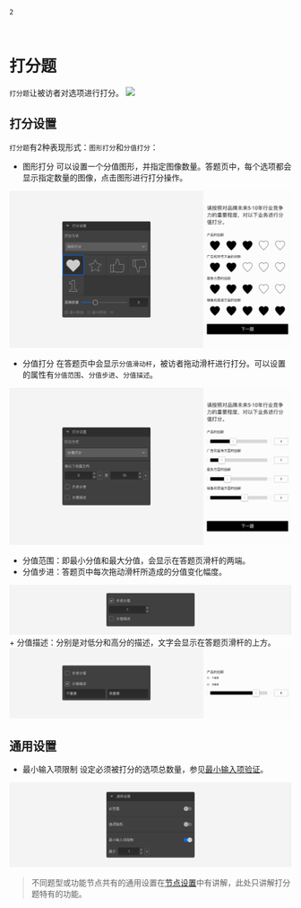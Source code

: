 ```index
2
```

```tag

```

```summary

```
# 打分题

`打分题`让被访者对选项进行打分。
<img src='../../assets/snapshots/node/rating/node.png'>

## 打分设置

`打分题`有2种表现形式：`图形打分`和`分值打分`：

+ 图形打分
可以设置一个分值图形，并指定图像数量。答题页中，每个选项都会显示指定数量的图像，点击图形进行打分操作。
<img src='../../assets/snapshots/nodes/rating/section.png'>

+ 分值打分
在答题页中会显示`分值滑动杆`，被访者拖动滑杆进行打分。可以设置的属性有`分值范围`、`分值步进`、`分值描述`。
<img src='../../assets/snapshots/nodes/slider/section.png'>

  + 分值范围：即最小分值和最大分值，会显示在答题页滑杆的两端。
  + 分值步进：答题页中每次拖动滑杆所造成的分值变化幅度。
<img src='../../assets/snapshots/nodes/slider/step.png'>
  + 分值描述：分别是对低分和高分的描述，文字会显示在答题页滑杆的上方。
<img src='../../assets/snapshots/nodes/slider/label.png'>

## 通用设置

+ 最小输入项限制
设定必须被打分的选项总数量，参见[最小输入项验证](../node-setting/common.md#最小输入项限制)。
<img src='../../assets/snapshots/nodes/rating/common.png'>

> 不同题型或功能节点共有的通用设置在[节点设置](../node-setting/concept.md)中有讲解，此处只讲解打分题特有的功能。
